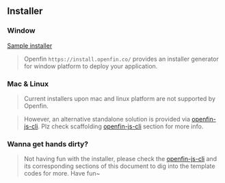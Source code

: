 Installer
---------

### Window

[Sample installer](https://install.openfin.co/download/?config=https%3A%2F%2Fwinslow90.github.io%2Fapp.json&fileName=openfin-react-installer&supportEmail=liwentao90%40yahoo.com",'_blank)
> Openfin `https://install.openfin.co/` provides an installer generator for window platform to deploy 
> your application.



### Mac & Linux

> Current installers upon mac and linux platform are not supported by Openfin.

> However, an alternative standalone solution is provided via [openfin-js-cli]. Plz check scaffolding [openfin-js-cli] section for more info.

### Wanna get hands dirty?

> Not having fun with the installer, please check the [openfin-js-cli] and its corresponding sections of this document 
> to dig into the template codes for more. Have fun~


[openfin-js-cli]: https://www.npmjs.com/package/openfin-js-cli